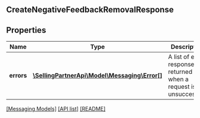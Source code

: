 ## CreateNegativeFeedbackRemovalResponse

## Properties

Name | Type | Description | Notes
------------ | ------------- | ------------- | -------------
**errors** | [**\SellingPartnerApi\Model\Messaging\Error[]**](Error.md) | A list of error responses returned when a request is unsuccessful. | [optional]

[[Messaging Models]](../) [[API list]](../../Api) [[README]](../../../README.md)
